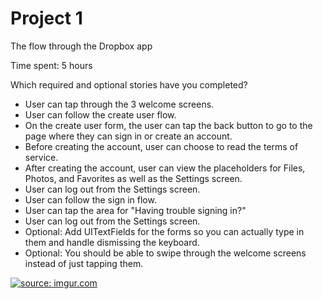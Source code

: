 # Project 1 

The flow through the Dropbox app

Time spent: 5 hours

Which required and optional stories have you completed?

- User can tap through the 3 welcome screens.
- User can follow the create user flow.
- On the create user form, the user can tap the back button to go to the page where they can sign in or create an account.
- Before creating the account, user can choose to read the terms of service.
- After creating the account, user can view the placeholders for Files, Photos, and Favorites as well as the Settings screen.
- User can log out from the Settings screen.
- User can follow the sign in flow.
- User can tap the area for "Having trouble signing in?"
- User can log out from the Settings screen.
- Optional: Add UITextFields for the forms so you can actually type in them and handle dismissing the keyboard.
- Optional: You should be able to swipe through the welcome screens instead of just tapping them.

<a href="http://imgur.com/YqSaR9V"><img src="http://i.imgur.com/YqSaR9V.gif" title="source: imgur.com" />
